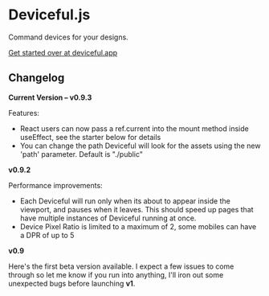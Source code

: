 # Deviceful.js

Command devices for your designs.

[Get started over at deviceful.app](https://deviceful.app/)

## Changelog

**Current Version – v0.9.3**

Features:

- React users can now pass a ref.current into the mount method inside useEffect, see the starter below for details
- You can change the path Deviceful will look for the assets using the new 'path' parameter. Default is "./public"

**v0.9.2**

Performance improvements:

- Each Deviceful will run only when its about to appear inside the viewport, and pauses when it leaves. This should speed up pages that have multiple instances of Deviceful running at once.
- Device Pixel Ratio is limited to a maximum of 2, some mobiles can have a DPR of up to 5

**v0.9**

Here's the first beta version available. I expect a few issues to come through so let me know if you run into anything, I'll iron out some unexpected bugs before launching **v1**.

